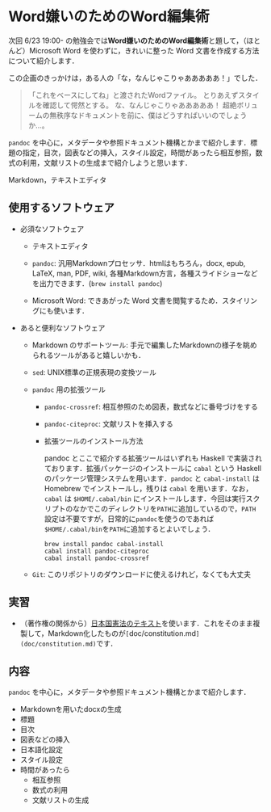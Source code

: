 # Word嫌いのためのWord編集術

次回 6/23 19:00- の勉強会では**Word嫌いのためのWord編集術**と題して，（ほとんど）Microsoft Word を使わずに，きれいに整った Word 文書を作成する方法について紹介します．

この企画のきっかけは，ある人の「な，なんじゃこりゃあああああ！」でした．

>「これをベースにしてね」と渡されたWordファイル。
> とりあえずスタイルを確認して愕然とする。
> な、なんじゃこりゃあああああ！
> 超絶ボリュームの無秩序なドキュメントを前に、僕はどうすればいいのでしょうか…。

`pandoc` を中心に，メタデータや参照ドキュメント機構とかまで紹介します．標題の指定，目次，図表などの挿入，スタイル設定，時間があったら相互参照，数式の利用，文献リストの生成まで紹介しようと思います．

Markdown，テキストエディタ

## 使用するソフトウェア

- 必須なソフトウェア

    - テキストエディタ

    - `pandoc`: 汎用Markdownプロセッサ．htmlはもちろん，docx, epub, LaTeX, man, PDF, wiki, 各種Markdown方言，各種スライドショーなどを出力できます．(`brew install pandoc`)

    - Microsoft Word: できあがった Word 文書を閲覧するため．スタイリングにも使います．

- あると便利なソフトウェア

    - Markdown のサポートツール: 手元で編集したMarkdownの様子を眺められるツールがあると嬉しいかも．

    - `sed`: UNIX標準の正規表現の変換ツール

    - `pandoc` 用の拡張ツール

        - `pandoc-crossref`: 相互参照のため図表，数式などに番号づけをする

        - `pandoc-citeproc`: 文献リストを挿入する

        - 拡張ツールのインストール方法

            pandoc とここで紹介する拡張ツールはいずれも Haskell で実装されております．拡張パッケージのインストールに `cabal` という Haskell のパッケージ管理システムを用います．`pandoc` と `cabal-install` は Homebrew でインストールし，残りは `cabal` を用います．なお，`cabal` は `$HOME/.cabal/bin` にインストールします．今回は実行スクリプトのなかでこのディレクトリを`PATH`に追加しているので，`PATH`設定は不要ですが，日常的に`pandoc`を使うのであれば`$HOME/.cabal/bin`を`PATH`に追加するとよいでしょう．

            ```
            brew install pandoc cabal-install
            cabal install pandoc-citeproc
            cabal install pandoc-crossref
            ```

    - `Git`: このリポジトリのダウンロードに使えるけれど，なくても大丈夫

## 実習

- （著作権の関係から）[日本国憲法のテキスト](http://law.e-gov.go.jp/htmldata/S21/S21KE000.html)を使います．これをそのまま複製して，Markdown化したものが`[`doc/constitution.md`](doc/constitution.md)`です．

## 内容

`pandoc` を中心に，メタデータや参照ドキュメント機構とかまで紹介します．

- Markdownを用いたdocxの生成
- 標題
- 目次
- 図表などの挿入
- 日本語化設定
- スタイル設定
- 時間があったら
    - 相互参照
    - 数式の利用
    - 文献リストの生成

